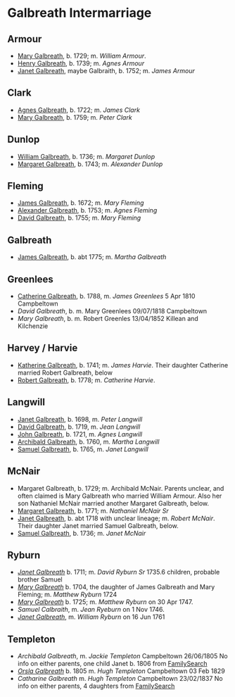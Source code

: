 # Galbreath Intermarriage


## Armour

- [Mary Galbreath](/people/galbreath-mary-1729.md), b. 1729; m. *William Armour*. 
- [Henry Galbreath](/people/galbreath-henry-1739.md), b. 1739; m. *Agnes Armour*
- [Janet Galbreath](/people/galbreath-janet-1752.md), maybe Galbraith, b. 1752; m. *James Armour*

## Clark

- [Agnes Galbreath](/people/galbreath-agnes-1722.md), b. 1722; m. *James Clark*
- [Mary Galbreath](/people/galbreath-mary-1759.md), b. 1759; m. *Peter Clark*

## Dunlop

- [William Galbreath](/people/galbreath-william-1736.md), b. 1736; m. *Margaret Dunlop*
- [Margaret Galbreath](/people/galbreath-margaret-1743.md), b. 1743; m. *Alexander Dunlop*

## Fleming

- [James Galbreath](/people/galbreath-james-1672.md), b. 1672; m. *Mary Fleming*
- [Alexander Galbreath](/people/galbreath-alexander-1753.md), b. 1753; m. *Agnes Fleming*
- [David Galbreath](/people/galbreath-david-1755.md), b. 1755; m. *Mary Fleming*

## Galbreath

- [James Galbreath](/people/galbreath-james-abt-1775.md), b. abt 1775; m. *Martha Galbreath*

## Greenlees

- [Catherine Galbreath](/people/galbreath-catherine-1788.md), b. 1788, m. *James Greenlees* 5 Apr 1810 Campbeltown
- *David Galbreath*, b.  m. Mary Greenlees 09/07/1818 Campbeltown
- *Mary Galbreath*, b. m. Robert Greenles 13/04/1852 Killean and Kilchenzie

## Harvey / Harvie

- [Katherine Galbreath](/people/galbreath-katharine-1741.md), b. 1741; m. *James Harvie*. Their daughter Catherine married Robert Galbreath, below
- [Robert Galbreath](/people/galbreath-robert-1778.md), b. 1778; m. *Catherine Harvie*.

## Langwill

- [Janet Galbreath](/people/galbreath-janet-1698.md), b. 1698, m. *Peter Langwill*
- [David Galbreath](/people/galbreath-david-1719.md), b. 1719, m. *Jean Langwill*
- [John Galbreath](/people/galbreath-john-1721.md), b. 1721, m. *Agnes Langwill*
- [Archibald Galbreath](/people/galbreath-archibald-1760.md), b. 1760, m. *Martha Langwill*
- [Samuel Galbreath](/people/galbreath-samuel-1765.md), b. 1765, m. *Janet Langwill*

## McNair

- Margaret Galbreath, b. 1729; m. Archibald McNair.  Parents unclear, and often claimed is Mary Galbreath who married William Armour.  Also her son Nathaniel McNair married another Margaret Galbreath, below.
- [Margaret Galbreath](/people/galbreath-margaret-1771.md), b. 1771; m. *Nathaniel McNair Sr*
- [Janet Galbreath](/people/galbreath-janet-1718.md), b. abt 1718 with unclear lineage; m. *Robert McNair*. Their daughter Janet married  Samuel Galbreath, below.
- [Samuel Galbreath](/people/galbreath-samuel-1736.md), b. 1736; m. *Janet McNair*

## Ryburn

- [*Janet Galbreath*](/people/galbreath-janet-1711.md) b. 1711; m. *David Ryburn Sr* 1735.6 children, probable brother Samuel
- [*Mary Galbreath*](/people/galbreath-mary-1704.md) b. 1704, the daughter of James Galbreath and Mary Fleming; m. *Matthew Ryburn* 1724
- [*Mary Galbreath*](/people/galbreath-mary-1725.md) b. 1725; m. *Matthew Ryburn* on 30 Apr 1747.
- *Samuel Calbraith*, m. *Jean Ryeburn* on 1 Nov 1746.
- [*Janet Galbreath*](/people/galbreath-janet-1735.md), m. *William Ryburn* on 16 Jun 1761

## Templeton

- *Archibald Galbreath*, m. *Jackie Templeton* Campbeltown 26/06/1805  No info on either parents, one child Janet b. 1806 from [FamilySearch](https://www.familysearch.org/tree/person/details/KCKB-P89)
- [*Orsla Galbreath*](.people/galbreath-orsla-1805.md) b. 1805 m. *Hugh Templeton* Campbeltown 03 Feb 1829
- *Catharine Galbreath* m. *Hugh Templeton* Campbeltown 23/02/1837   No info on either parents, 4 daughters from [FamilySearch](https://www.familysearch.org/tree/person/details/K8BM-MG6)

